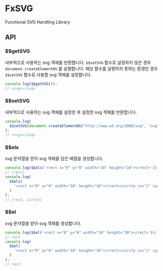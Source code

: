 # FxSVG

Functional SVG Handling Library

## API

### \$\$getSVG

내부적으로 사용하는 svg 객체를 반환합니다.
`$$setSVG` 함수로 설정하지 않은 경우 `document.createElementNS` 를 실행합니다.
해당 함수를 실행하지 못하는 환경인 경우 `$$setSVG` 함수로 사용할 svg 객체를 설정합니다.

```javascript
console.log($$getSVG());
// <svg></svg>
```

### \$\$setSVG

내부적으로 사용하는 svg 객체를 설정한 후 설정한 svg 객체를 반환합니다.

```javascript
console.log(
  $$setSVG(document.createElementNS("http://www.w3.org/2000/svg", "svg"))
);
// <svg></svg>
```

### \$\$els

svg 문자열을 받아 svg 객체를 담은 배열을 생성합니다.

```javascript
console.log($$els('<rect x="0" y="0" width="10" height="10"></rect>'));
// [rect]
console.log(
  $$els(
    '<rect x="0" y="0" width="10" height="10"></rect><circle cx="1" cy="1" r="5"></circle>'
  )
);
// [rect, circle]
```

### \$\$el

svg 문자열을 받아 svg 객체를 생성합니다.

```javascript
console.log($$el('<rect x="0" y="0" width="10" height="10"></rect>'));
// rect
console.log(
  $$el(
    '<rect x="0" y="0" width="10" height="10"></rect><circle cx="1" cy="1" r="5"></circle>'
  )
);
// rect
```
